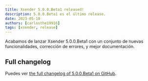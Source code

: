 ```yaml
---
title: Xsender 5.0.0.Beta1 released!
description: 5.0.0.Beta1 es el último release.
date: 2023-05-10
authors: [carlosthe19916]
tags: [xsender, release]
---
```


Acabamos de lanzar Xsender 5.0.0.Beta1 con un conjunto de nuevas funcionalidades, corrección de errores, y mejor documentación.

## Full changelog

Puedes ver [the full changelog of 5.0.0.Beta1 on GitHub](https://github.com/project-openubl/xsender/releases/tag/v5.0.0.Beta1).